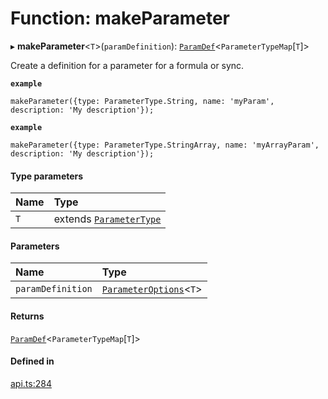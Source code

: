 # Function: makeParameter

▸ **makeParameter**<`T`\>(`paramDefinition`): [`ParamDef`](../interfaces/ParamDef.md)<`ParameterTypeMap`[`T`]\>

Create a definition for a parameter for a formula or sync.

**`example`**
```
makeParameter({type: ParameterType.String, name: 'myParam', description: 'My description'});
```

**`example`**
```
makeParameter({type: ParameterType.StringArray, name: 'myArrayParam', description: 'My description'});
```

#### Type parameters

| Name | Type |
| :------ | :------ |
| `T` | extends [`ParameterType`](../enums/ParameterType.md) |

#### Parameters

| Name | Type |
| :------ | :------ |
| `paramDefinition` | [`ParameterOptions`](../types/ParameterOptions.md)<`T`\> |

#### Returns

[`ParamDef`](../interfaces/ParamDef.md)<`ParameterTypeMap`[`T`]\>

#### Defined in

[api.ts:284](https://github.com/coda/packs-sdk/blob/main/api.ts#L284)
